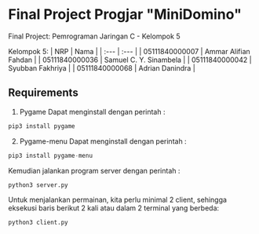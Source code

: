 # Final Project Progjar "MiniDomino"
Final Project: Pemrograman Jaringan C - Kelompok 5

Kelompok 5:
| NRP            | Nama | 
| :---           | :--- |
| 05111840000007 | Ammar Alifian Fahdan |
| 05111840000036 | Samuel C. Y. Sinambela |
| 05111840000042 | Syubban Fakhriya |
| 05111840000068 | Adrian Danindra |

## Requirements
1. Pygame
Dapat menginstall dengan perintah :
```python
pip3 install pygame
```
2. Pygame-menu
Dapat menginstall dengan perintah :
```python
pip3 install pygame-menu
```
Kemudian jalankan program server dengan perintah :
```python
python3 server.py
```
Untuk menjalankan permainan, kita perlu minimal 2 client, sehingga eksekusi baris berikut 2 kali atau dalam 2 terminal yang berbeda:
```python
python3 client.py
```

